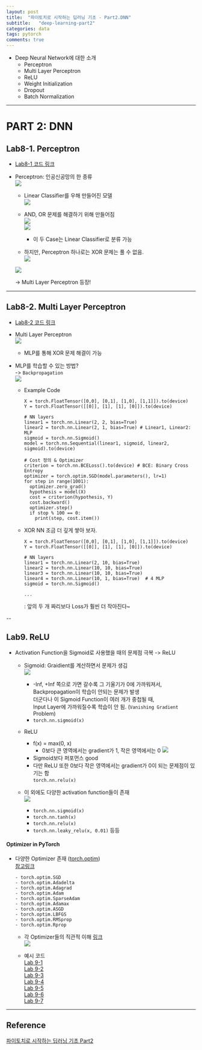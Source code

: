 ```yaml
---
layout: post
title:  "파이토치로 시작하는 딥러닝 기초 - Part2.DNN"
subtitle:   "deep-learning-part2"
categories: data
tags: pytorch
comments: true
---
```


- Deep Neural Network에 대한 소개  
  - Perceptron   
  - Multi Layer Perceptron  
  - ReLU  
  - Weight Initialization  
  - Dropout  
  - Batch Normalization  

---  

# PART 2: DNN     
## Lab8-1. Perceptron    
- [Lab8-1 코드 링크](https://github.com/deeplearningzerotoall/PyTorch/blob/master/lab-08_1_xor.ipynb)  

- Perceptron: 인공신공망의 한 종류  
  ![](https://upload.wikimedia.org/wikipedia/commons/f/ff/Rosenblattperceptron.png)  
  - Linear Classifier를 우해 만들어진 모델  
    ![](https://upload.wikimedia.org/wikipedia/commons/thumb/8/8a/Perceptron_example.svg/600px-Perceptron_example.svg.png)  
  - AND, OR 문제를 해결하기 위해 만들어짐  
    ![](https://upload.wikimedia.org/wikipedia/commons/5/5d/Logic-gate-and-us.png)  
    ![](https://commons.wikimedia.org/wiki/File:Logic-gate-or-us.png)  
    - 이 두 Case는 Linear Classifier로 분류 가능  
    
  - 하지만, Perceptron 하나로는 XOR 문제는 풀 수 없음.  
    ![](https://upload.wikimedia.org/wikipedia/commons/c/c9/Logic-gate-xor-us.png)  
    
  ![](https://www.researchgate.net/profile/Peter_Ranon/publication/49654564/figure/tbl1/AS:601702222794759@1520468397225/Truth-Table-of-AND-OR-and-XOR-Gates_W640.jpg)  
    
    -> Multi Layer Perceptron 등장!  
    
---  

## Lab8-2. Multi Layer Perceptron    
- [Lab8-2 코드 링크](https://github.com/deeplearningzerotoall/PyTorch/blob/master/lab-08_2_xor_nn.ipynb)  
    
- Multi Layer Perceptron  
  ![](https://texample.net/media/tikz/examples/PNG/neural-network.png)  
  - MLP를 통해 XOR 문제 해결이 가능  
  
- MLP를 학습할 수 있는 방법?  
  -> `Backpropagation`  
    ![](https://commons.wikimedia.org/wiki/File:Perceptron_XOR.jpg)  
    
  - Example Code  
  
    ```  
    X = torch.FloatTensor([0,0], [0,1], [1,0], [1,1]]).to(device)  
    Y = torch.FloatTensor([[0]], [1], [1], [0]]).to(device)
    
    # NN layers  
    linear1 = torch.nn.Linear(2, 2, bias=True)
    linear2 = torch.nn.Linear(2, 1, bias=True) # Linear1, Linear2: MLP
    sigmoid = torch.nn.Sigmoid()
    model = torch.nn.Sequential(linear1, sigmoid, linear2, sigmoid).to(device)
  
    # Cost 정의 & Optimizer
    criterion = torch.nn.BCELoss().to(device) # BCE: Binary Cross Entropy 
    optimizer = torch.optim.SGD(model.parameters(), lr=1)
    for step in range(1001):
      optimizer.zero_grad()
      hypothesis = model(X)
      cost = criterion(hypothesis, Y)
      cost.backward()
      optimizer.step()
      if stop % 100 == 0:
        print(step, cost.item())
    ```  
    
  - XOR NN 조금 더 깊게 쌓아 보자.   
    
    ```  
    X = torch.FloatTensor([0,0], [0,1], [1,0], [1,1]]).to(device)  
    Y = torch.FloatTensor([[0]], [1], [1], [0]]).to(device)
    
    # NN layers  
    linear1 = torch.nn.Linear(2, 10, bias=True)
    linear2 = torch.nn.Linear(10, 10, bias=True)
    linear3 = torch.nn.Linear(10, 10, bias=True)
    linear4 = torch.nn.Linear(10, 1, bias=True)  # 4 MLP 
    sigmoid = torch.nn.Sigmoid()
    
    ...  
    ```  
    : 앞의 두 개 짜리보다 Loss가 훨씬 더 작아진다~  
    
--  

## Lab9. ReLU    
- Activation Function을 Sigmoid로 사용했을 때의 문제점 극복 -> ReLU  
  - Sigmoid: Graidient를 계산하면서 문제가 생김  
    ![](https://upload.wikimedia.org/wikipedia/commons/thumb/5/53/Sigmoid-function-2.svg/800px-Sigmoid-function-2.svg.png)  
    - -Inf, +Inf 쪽으로 가면 갈수록 그 기울기가 0에 가까워져서,  
      Backpropagation이 학습이 안되는 문제가 발생  
      더군다나 이 Sigmoid Function이 여러 개가 중첩될 때,  
      Input Layer에 가까워질수록 학습이 안 됨.  (`Vanishing Gradient` Problem)  
    - `torch.nn.sigmoid(x)`  
   
  - ReLU  
    - f(x) = max(0, x)
      - 0보다 큰 영역에서는 gradient가 1, 작은 영역에서는 0
      ![](https://t1.daumcdn.net/cfile/tistory/990A6A335981FFA437)  
    - Sigmoid보다 퍼포먼스 good  
    - 다만 ReLU 또한 0보다 작은 영역에서는 gradient가 0이 되는 문제점이 있기는 함  
      `torch.nn.relu(x)`  
      
  - 이 외에도 다양한 activation function들이 존재  
    ![](https://miro.medium.com/max/666/1*nrxtwp6rzqdFhgYh0x-eVw.png)  
    - `torch.nn.sigmoid(x)`  
    - `torch.nn.tanh(x)`  
    - `torch.nn.relu(x)`  
    - `torch.nn.leaky_relu(x, 0.01)`  등등  
    
#### Optimizer in PyTorch      
- 다양한 Optimizer 존재  ([torch.optim](https://pytorch.org/docs/master/optim.html#module-torch.optim))  
  [참고링크](http://www.denizyuret.com/2015/03/alec-radfords-animations-for.html)  
  
  ```   
  - torch.optim.SGD
  - torch.optim.Adadelta  
  - torch.optim.Adagrad  
  - torch.optim.Adam  
  - torch.optim.SparseAdam  
  - torch.optim.Adamax 
  - torch.optim.ASGD
  - torch.optim.LBFGS
  - torch.optim.RMSprop  
  - torch.optim.Rprop 
  ```  
  
  - 각 Optimizer들의 직관적 이해 [링크](https://www.slideshare.net/yongho/ss-79607172)    
    ![](https://image.slidesharecdn.com/random-170910154045/95/-49-1024.jpg?cb=1505089848)  
  
  - 예시 코드  
    [Lab 9-1](https://github.com/deeplearningzerotoall/PyTorch/blob/master/lab-09_1_mnist_softmax.ipynb)  
    [Lab 9-2](https://github.com/deeplearningzerotoall/PyTorch/blob/master/lab-09_2_mnist_nn.ipynb)  
    [Lab 9-3](https://github.com/deeplearningzerotoall/PyTorch/blob/master/lab-09_3_mnist_nn_xavier.ipynb)  
    [Lab 9-4](https://github.com/deeplearningzerotoall/PyTorch/blob/master/lab-09_4_mnist_nn_deep.ipynb)  
    [Lab 9-5](https://github.com/deeplearningzerotoall/PyTorch/blob/master/lab-09_5_mnist_nn_dropout.ipynb)  
    [Lab 9-6](https://github.com/deeplearningzerotoall/PyTorch/blob/master/lab-09_6_mnist_batchnorm.ipynb)  
    [Lab 9-7](https://github.com/deeplearningzerotoall/PyTorch/blob/master/lab-09_7_mnist_nn_selu(wip).ipynb)  
      
     

    
 
 
  
    
    
    
---  

## Reference  
[파이토치로 시작하는 딥러닝 기초 Part2](https://www.edwith.org/boostcourse-dl-pytorch/joinLectures/24016)  
